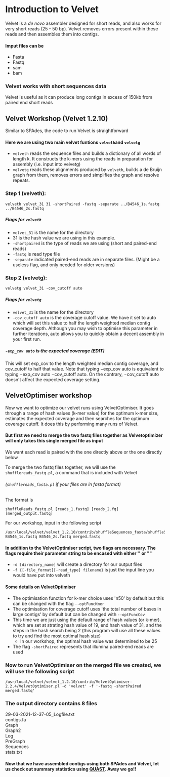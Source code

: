 # Introduction to Velvet

Velvet is a _de novo_ assembler designed for short reads, and also works for very short reads (25 - 50 bp). Velvet removes errors present within these reads and then assembles them into contigs. 

#### Imput files can be
- Fasta
- Fastq
- sam 
- bam 
 
### Velvet works with short sequences data
 
Velvet is useful as it can produce long contigs in excess of 150kb from paired end short reads
 
## Velvet Workshop (Velvet 1.2.10)

Similar to SPAdes, the code to run Velvet is straightforward

#### Here we are using two main velvet funtions ```velveth```and ```velvetg```

- ```velveth``` reads the sequence files and builds a dictionary of all words of length k. It constructs the k-mers using the reads in preparation for assembly (i.e. input into velvetg)
- ```velvetg``` reads these alignments produced by ```velveth```, builds a de Bruijn graph from them, removes errors and simplifies the graph and resolve repeats. 

### Step 1 (velveth):
```
velveth velvet_31 31 -shortPaired -fastq -separate ../B4546_1s.fastq ../B4546_2s.fastq
```
##### Flags for ```velveth```
- ```velvet_31``` is the name for the directory 
- 31 is the hash value we are using in this example. 
- ```-shortpaired``` is the type of reads we are using (short and paired-end reads)
- ```-fastq``` is read type file
- ```-separate```  indicated paired-end reads are in separate files. (Might be a useless flag, and only needed for older versions)

### Step 2 (velvetg):
```
velvetg velvet_31 -cov_cutoff auto
```
##### Flags for ```velvetg```
- ```velvet_31``` is the name for the directory 
- ```-cov_cutoff auto``` is the coverage cutoff value. We have it set to auto which will set this value to half the length weighted median contig coverage depth. Although you may wish to optimise this parameter in further iterations, auto allows you to quickly obtain a decent assembly in your first run.

##### ```-exp_cov auto``` is the expected coverage (**EDIT**) 
This will set exp_cov to the length weighted median contig coverage, and cov_cutoff to half that value. Note that typing −exp_cov auto is equivalent to typing −exp_cov auto −cov_cutoff auto. On the contrary, −cov_cutoff auto doesn't affect the expected coverage setting.

## VelvetOptimiser workshop
Now we want to optimize our velvet runs using VelvetOptimiser. It goes through a range of hash values (k-mer value) for the optimum k-mer size, estimates the expected coverage and then searches for the optimum coverage cutoff. It does this by performing many runs of Velvet. 

#### But first we need to merge the two fastq files together as Velvetoptimizer will only takes this single merged file as input
We want each read is paired with the one directly above or the one directly below

To merge the two fastq files together, we will use the ```shufflereads_fastq.pl```, a command that is included with Velvet
######  (```shufflereads_fasta.pl``` if your files are in fasta format)

The format is
```
shuffleReads_fastq.pl [reads_1.fastq] [reads_2.fq] [merged_output.fastq]
```
For our workshop, input in the following script
```
/usr/local/velvet/velvet_1.2.10/contrib/shuffleSequences_fasta/shuffleSequences_fastq.pl B4546_1s.fastq B4546_2s.fastq merged.fastq
```

#### In addition to the VelvetOptimiser script, two flags are necessary. The flags require their parameter string to be encased with either '' or ""
- ```-d [directory_name]``` will create a directory for our output files
- ```-f {[-file_format][-read_type] filename}``` is just the input line you would have put into velveth

#### Some details on VelvetOptimiser
- The optimisation function for k-mer choice uses 'n50' by default but this can be changed with the flag ```--optFuncKmer```
- The optimisation for coverage cutoff uses 'the total number of bases in large contigs' by default but can be changed with ```--optFuncCov```
- This time we are just using the default range of hash values (or k-mer), which are set at strating hash value of 19, end hash value of 31, and the steps in the hash search being 2 (this program will use all these values to try and find the most optimal hash size)
 	-  In our workshop, the optimal hash value was determined to be 25
- The flag ```-shortPaired``` represents that illumina paired-end reads are used

### Now to run VelvetOptimiser on the merged file we created, we will use the following script
```
/usr/local/velvet/velvet_1.2.10/contrib/VelvetOptimiser-2.2.4/VelvetOptimiser.pl -d 'velvet' -f '-fastq -shortPaired merged.fastq'
```

### The output directory contains 8 files

29-03-2021-12-37-05_Logfile.txt  
contigs.fa  
Graph  
Graph2  
Log  
PreGraph  
Sequences  
stats.txt

#### Now that we have assembled contigs using both SPAdes and Velvet, let us check out summary statistics using [QUAST](https://github.com/GregK10/722Workshop_Velvet.SPAdes_YY.MY.GK/blob/main/4_QUAST.md). Away we go!!
